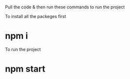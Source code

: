 Pull the code & then run these commands to run the project


To install all the packeges first
# npm i


To run the project
# npm start


